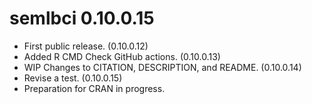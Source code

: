 # semlbci 0.10.0.15

- First public release. (0.10.0.12)
- Added R CMD Check GitHub actions. (0.10.0.13)
- WIP Changes to CITATION, DESCRIPTION, and README. (0.10.0.14)
- Revise a test. (0.10.0.15)
- Preparation for CRAN in progress.
